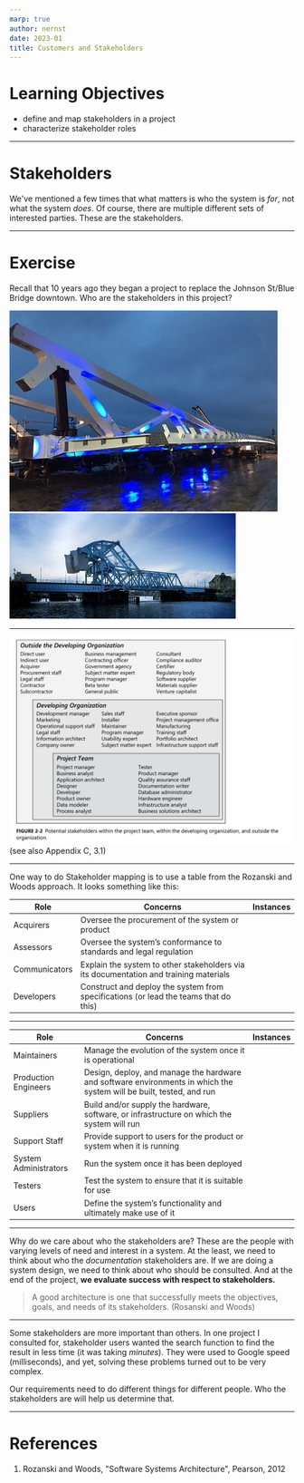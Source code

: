 ```yaml
---
marp: true
author: nernst
date: 2023-01
title: Customers and Stakeholders
---
```


# Learning Objectives
- define and map stakeholders in a project
- characterize stakeholder roles
  
----
# Stakeholders

We've mentioned a few times that what matters is who the system is *for*, not what the system *does*. Of course, there are multiple different sets of interested parties. These are the stakeholders.

----
<!--
_backgroundColor: darkblue
_color: white
-->
# Exercise
Recall that 10 years ago they began a project to replace the Johnson St/Blue Bridge downtown. Who are the stakeholders in this project?

![width:400px](images/blue-old.jpeg)
![width:400px](images/BlueBridge-old.jpeg)

----
![width:800px](images/stakeholders.png)
(see also Appendix C, 3.1)

----

One way to do Stakeholder mapping is to use a table from the Rozanski and Woods approach. It looks something like this:

| Role                  | Concerns                                                     | Instances |
| --------------------- | ------------------------------------------------------------ | --------- |
| Acquirers             | Oversee the procurement of the system or product             |           |
| Assessors             | Oversee the system’s conformance to standards and legal regulation |           |
| Communicators         | Explain the system to other stakeholders via its documentation and training materials |           |
| Developers            | Construct and deploy the system from specifications (or lead the teams that do this) |           |

----
| Role                  | Concerns                                                     | Instances |
| --------------------- | ------------------------------------------------------------ | --------- |
| Maintainers           | Manage the evolution of the system once it is operational    |           |
| Production  Engineers | Design, deploy, and manage the hardware and software environments in which the system will be built, tested,  and run |           |
| Suppliers             | Build and/or supply the hardware, software, or infrastructure on which the system will run |           |
| Support  Staff        | Provide support to users for the product or system when it is running |           |
| System Administrators | Run the system once it has been deployed                     |           |
| Testers               | Test the system to ensure that it is suitable for use        |           |
| Users                 | Define the system’s functionality and ultimately make use of it |           |


----
Why do we care about who the stakeholders are? These are the people with varying levels of need and interest in a system. At the least, we need to think about who the *documentation* stakeholders are. If we are doing a system design, we need to think about who should be consulted. And at the end of the project, **we evaluate success with respect to stakeholders.**

> A good architecture is one that successfully meets the objectives, goals, and needs of its stakeholders. (Rosanski and Woods)

----
Some stakeholders are more important than others. In one project I consulted for, stakeholder users wanted the search function to find the result in less time (it was taking *minutes*). They were used to Google speed (milliseconds), and yet, solving these problems turned out to be very complex.

Our requirements need to do different things for different people. Who the stakeholders are will help us determine that.

----
# References
1. Rozanski and Woods, "Software Systems Architecture", Pearson, 2012